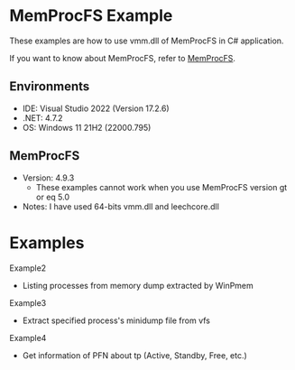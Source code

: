 # MemProcFS Example
These examples are how to use vmm.dll of MemProcFS in C# application.

If you want to know about MemProcFS, refer to [MemProcFS](https://github.com/ufrisk/MemProcFS).

## Environments
- IDE: Visual Studio 2022 (Version 17.2.6)
- .NET: 4.7.2
- OS: Windows 11 21H2 (22000.795)

## MemProcFS
- Version: 4.9.3
  - These examples cannot work when you use MemProcFS version gt or eq 5.0
- Notes: I have used 64-bits vmm.dll and leechcore.dll

# Examples
Example2
- Listing processes from memory dump extracted by WinPmem

Example3
- Extract specified process's minidump file from vfs

Example4
- Get information of PFN about tp (Active, Standby, Free, etc.)
